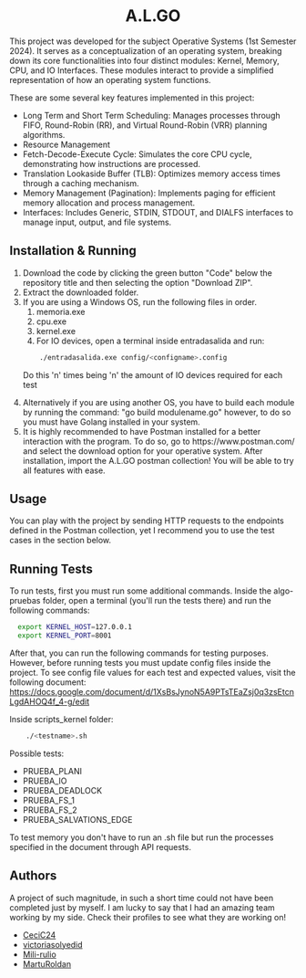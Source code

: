 <h1 align="center">A.L.<span>GO</span></h1>

This project was developed for the subject Operative Systems (1st Semester 2024). It serves as a conceptualization of an operating system, breaking down its core functionalities into four distinct modules: Kernel, Memory, CPU, and IO Interfaces. These modules interact to provide a simplified representation of how an operating system functions.

These are some several key features implemented in this project:

- Long Term and Short Term Scheduling: Manages processes through FIFO, Round-Robin (RR), and Virtual Round-Robin (VRR) planning algorithms.
- Resource Management
- Fetch-Decode-Execute Cycle: Simulates the core CPU cycle, demonstrating how instructions are processed.
- Translation Lookaside Buffer (TLB): Optimizes memory access times through a caching mechanism.
- Memory Management (Pagination): Implements paging for efficient memory allocation and process management.
- Interfaces: Includes Generic, STDIN, STDOUT, and DIALFS interfaces to manage input, output, and file systems.
## Installation & Running

<ol>
  <li>Download the code by clicking the green button "Code" below the repository title and then selecting the option "Download ZIP".</li>
  <li>Extract the downloaded folder.</li>
  <li>If you are using a Windows OS, run the following files in order.
    <ol>
      <li>memoria.exe</li>
      <li>cpu.exe</li>
      <li>kernel.exe</li>
      <li>For IO devices, open a terminal inside entradasalida and run:</li>
    </ol>
  </li>

```bash
    ./entradasalida.exe config/<configname>.config
```
  Do this 'n' times being 'n' the amount of IO devices required for each test
  <li>Alternatively if you are using another OS, you have to build each module by running the command: "go build modulename.go" however, to do so you must have Golang installed in your system.</li>
  <li>It is highly recommended to have Postman installed for a better interaction with the program. To do so, go to https://www.postman.com/ and select the download option for your operative system. After installation, import the A.L.GO postman collection! You will be able to try all features with ease.</li>
</ol>

## Usage

You can play with the project by sending HTTP requests to the endpoints defined in the Postman collection, yet I recommend you to use the test cases in the section below.

## Running Tests

To run tests, first you must run some additional commands. Inside the algo-pruebas folder, open a terminal (you'll run the tests there) and run the following commands:

```bash
  export KERNEL_HOST=127.0.0.1
  export KERNEL_PORT=8001
```
After that, you can run the following commands for testing purposes. However, before running tests you must update config files inside the project. To see config file values for each test and expected values, visit the following document: https://docs.google.com/document/d/1XsBsJynoN5A9PTsTEaZsj0q3zsEtcnLgdAHOQ4f_4-g/edit

Inside scripts_kernel folder:
```bash
    ./<testname>.sh
```
Possible tests:

- PRUEBA_PLANI
- PRUEBA_IO
- PRUEBA_DEADLOCK
- PRUEBA_FS_1
- PRUEBA_FS_2
- PRUEBA_SALVATIONS_EDGE

To test memory you don't have to run an .sh file but run the processes specified in the document through API requests.
## Authors

A project of such magnitude, in such a short time could not have been completed just by myself. I am lucky to say that I had an amazing team working by my side. Check their profiles to see what they are working on! 

- [CeciC24](https://github.com/CeciC24)
- [victoriasolyedid](https://github.com/victoriasolyedid)
- [Mili-rulio](https://github.com/Mili-rulio)
- [MartuRoldan](https://github.com/MartuRoldan)

